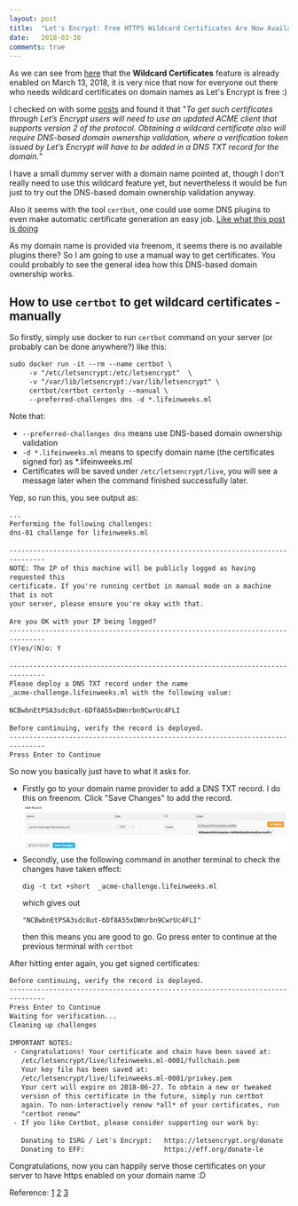 ```yaml
---
layout: post
title:  "Let's Encrypt: Free HTTPS Wildcard Certificates Are Now Available"
date:   2018-03-30
comments: true
---
```


As we can see from [here](https://letsencrypt.org/upcoming-features/) that 
the **Wildcard Certificates** feature is already enabled on March 13, 2018, it is
very nice that now for everyone out there who needs wildcard certificates on 
domain names as Let's Encrypt is free :)

I checked on with some [posts](https://securityboulevard.com/2018/03/free-https-wildcard-certificates-are-now-available/) and found it that "*To get such certificates through Let’s Encrypt users will need to use an updated ACME client that supports version 2 of the protocol. Obtaining a wildcard certificate also will require DNS-based domain ownership validation, where a verification token issued by Let’s Encrypt will have to be added in a DNS TXT record for the domain.*"

I have a small dummy server with a domain name pointed at, though I don't really
need to use this wildcard feature yet, but nevertheless it would be fun just to
try out the DNS-based domain ownership validation anyway. 

Also it seems with the tool `certbot`, one could use some DNS plugins to even make 
automatic certificate generation an easy job. [Like what this post is doing](http://www.eigenmagic.com/2018/03/14/howto-use-certbot-with-lets-encrypt-wildcard-certificates/)

As my domain name is provided via freenom, it seems there is no available plugins there? 
So I am going to use a manual way to get certificates. You could probably to see
the general idea how this DNS-based domain ownership works.

## How to use `certbot` to get wildcard certificates - manually

So firstly, simply use docker to run `certbot` command on your server (or probably can be done anywhere?)
like this:
```
sudo docker run -it --rm --name certbot \
     -v "/etc/letsencrypt:/etc/letsencrypt"  \
     -v "/var/lib/letsencrypt:/var/lib/letsencrypt" \
     certbot/certbot certonly --manual \
     --preferred-challenges dns -d *.lifeinweeks.ml
```
Note that:
* `--preferred-challenges dns` means use DNS-based domain ownership validation
* `-d *.lifeinweeks.ml` means to specify domain name (the certificates signed for) as \*.lifeinweeks.ml
* Certificates will be saved under `/etc/letsencrypt/live`, you will see a message later when the command 
finished successfully later.

Yep, so run this, you see output as:
```
...
Performing the following challenges:
dns-01 challenge for lifeinweeks.ml

-------------------------------------------------------------------------------
NOTE: The IP of this machine will be publicly logged as having requested this
certificate. If you're running certbot in manual mode on a machine that is not
your server, please ensure you're okay with that.

Are you OK with your IP being logged?
-------------------------------------------------------------------------------
(Y)es/(N)o: Y

-------------------------------------------------------------------------------
Please deploy a DNS TXT record under the name
_acme-challenge.lifeinweeks.ml with the following value:

NCBwbnEtPSA3sdc8ut-6Df8A55xDWnrbn9CwrUc4FLI

Before continuing, verify the record is deployed.
-------------------------------------------------------------------------------
Press Enter to Continue
```

So now you basically just have to what it asks for.

* Firstly go to your domain name provider to add a DNS TXT record. I do this on freenom. 
Click "Save Changes" to add the record.
![freenom](/assets/2018-03-30-lets-encrypt-dns/freenom.png)
* Secondly, use the following command in another terminal to check the changes have taken effect:
     ```
     dig -t txt +short  _acme-challenge.lifeinweeks.ml
     ```
     which gives out
     ```
     "NCBwbnEtPSA3sdc8ut-6Df8A55xDWnrbn9CwrUc4FLI"
     ```
     then this means you are good to go. Go press enter to continue at the previous terminal with `certbot`

After hitting enter again, you get signed certificates:
```
Before continuing, verify the record is deployed.
-------------------------------------------------------------------------------
Press Enter to Continue
Waiting for verification...
Cleaning up challenges

IMPORTANT NOTES:
 - Congratulations! Your certificate and chain have been saved at:
   /etc/letsencrypt/live/lifeinweeks.ml-0001/fullchain.pem
   Your key file has been saved at:
   /etc/letsencrypt/live/lifeinweeks.ml-0001/privkey.pem
   Your cert will expire on 2018-06-27. To obtain a new or tweaked
   version of this certificate in the future, simply run certbot
   again. To non-interactively renew *all* of your certificates, run
   "certbot renew"
 - If you like Certbot, please consider supporting our work by:

   Donating to ISRG / Let's Encrypt:   https://letsencrypt.org/donate
   Donating to EFF:                    https://eff.org/donate-le
```

Congratulations, now you can happily serve those certificates on your server to have https enabled on your domain name :D

Reference: [1](https://mp.weixin.qq.com/s?__biz=MzIwMzg1ODcwMw==&mid=2247487566&idx=1&sn=3eea2bc71b123967fca82934ee1353e7&chksm=96c9a62ea1be2f3803a053df9ec46970a2fe24c64c08c1695b909ed6f836168a840dac777282#rd)
[2](https://securityboulevard.com/2018/03/free-https-wildcard-certificates-are-now-available/)
[3](http://www.eigenmagic.com/2018/03/14/howto-use-certbot-with-lets-encrypt-wildcard-certificates/)
